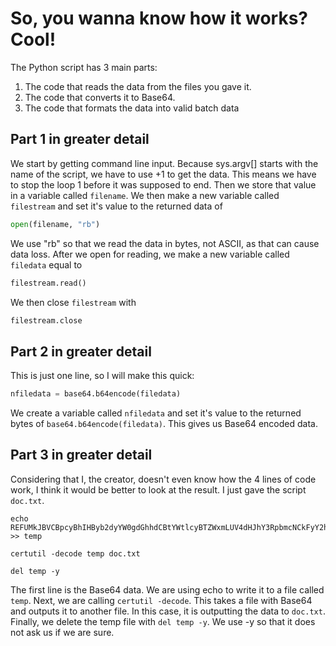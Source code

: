 # So, you wanna know how it works? Cool! 

The Python script has 3 main parts:

1. The code that reads the data from the files you gave it.
2. The code that converts it to Base64.
3. The code that formats the data into valid batch data

## Part 1 in greater detail

We start by getting command line input. Because sys.argv[] starts with the name of the script, we have to use +1 to get the data. This means we have to stop the loop 1 before it was supposed to end. Then we store that value in a variable called ```filename```. We then make a new variable called ```filestream``` and set it's value to the returned data of
```python
open(filename, "rb")
```

We use "rb" so that we read the data in bytes, not ASCII, as that can cause data loss. After we open for reading, we make a new variable called ```filedata``` equal to

```python
filestream.read()
```

We then close ```filestream``` with

```python
filestream.close
```

## Part 2 in greater detail

This is just one line, so I will make this quick:

```python
nfiledata = base64.b64encode(filedata)
```

We create a variable called ```nfiledata``` and set it's value to the returned bytes of ```base64.b64encode(filedata)```. This gives us Base64 encoded data.

## Part 3 in greater detail

Considering that I, the creator, doesn't even know how the 4 lines of code work, I think it would be better to look at the result. I just gave the script ```doc.txt```.

```batch
echo REFUMkJBVCBpcyBhIHByb2dyYW0gdGhhdCBtYWtlcyBTZWxmLUV4dHJhY3RpbmcNCkFyY2hpdmVzLiBTaW1wbHkgZHJhZyBmaWxlcyBvbiB0byAnREFUMkJBVC5weScuDQpJZiB5b3UgYXJlIHVzaW5nIHRoZSBjb21tYW5kIGxpbmUsIHNpbXBseSB0eXBlDQonREFUMkJBVC5weSAnIGZvbGxvd2VkIGJ5IGFueSBhbW91bnQgb2YgZmlsZXMuDQpJbiB0aGUgY29tbWFuZCBsaW5lLCB5b3UgY2FuIHNldCBhIHBhc3N3b3JkIGZvcg0KdGhlIGFyY2hpdmUgYnkgdHlwaW5nICctcGFzcyA8UEFTU1dPUkQ+JyB0aGlzDQp3b3VsZCBsb29rIGxpa2UNCidweXRob24gREFUMkJBVC5weSAtcGFzcyAxMjM0NTYgZGF0YS5kYXQn >> temp

certutil -decode temp doc.txt

del temp -y
```

The first line is the Base64 data. We are using echo to write it to a file called ```temp```. Next, we are calling ```certutil -decode```. This takes a file with Base64 and outputs it to another file. In this case, it is outputting the data to ```doc.txt```. Finally, we delete the temp file with ```del temp -y```. We use -y so that it does not ask us if we are sure.